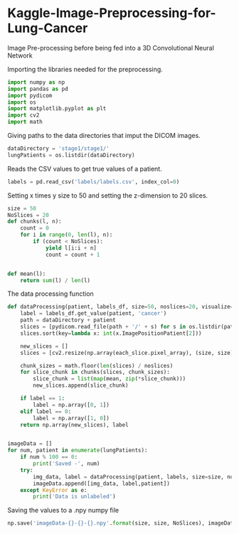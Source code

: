 # Kaggle-Image-Preprocessing-for-Lung-Cancer

Image Pre-processing before being fed into a 3D Convolutional Neural Network

Importing the libraries needed for the preprocessing.

```python
import numpy as np
import pandas as pd
import pydicom
import os
import matplotlib.pyplot as plt
import cv2
import math
```
Giving paths to the data directories that imput the DICOM images.

```python
dataDirectory = 'stage1/stage1/'
lungPatients = os.listdir(dataDirectory)
```
Reads the CSV values to get true values of a patient.

```python
labels = pd.read_csv('labels/labels.csv', index_col=0)
```
Setting x times y size to 50 and setting the z-dimension to 20 slices.

```python
size = 50
NoSlices = 20
def chunks(l, n):
    count = 0
    for i in range(0, len(l), n):
        if (count < NoSlices):
            yield l[i:i + n]
            count = count + 1


def mean(l):
    return sum(l) / len(l)
```
The data processing function
```python
def dataProcessing(patient, labels_df, size=50, noslices=20, visualize=False):
    label = labels_df.get_value(patient, 'cancer')
    path = dataDirectory + patient
    slices = [pydicom.read_file(path + '/' + s) for s in os.listdir(path)]
    slices.sort(key=lambda x: int(x.ImagePositionPatient[2]))

    new_slices = []
    slices = [cv2.resize(np.array(each_slice.pixel_array), (size, size)) for each_slice in slices]

    chunk_sizes = math.floor(len(slices) / noslices)
    for slice_chunk in chunks(slices, chunk_sizes):
        slice_chunk = list(map(mean, zip(*slice_chunk)))
        new_slices.append(slice_chunk)

    if label == 1:
        label = np.array([0, 1])
    elif label == 0:
        label = np.array([1, 0])
    return np.array(new_slices), label


imageData = []
for num, patient in enumerate(lungPatients):
    if num % 100 == 0:
        print('Saved -', num)
    try:
        img_data, label = dataProcessing(patient, labels, size=size, noslices=NoSlices)
        imageData.append([img_data, label,patient])
    except KeyError as e:
        print('Data is unlabeled')

```
Saving the values to a .npy numpy file
```python
np.save('imageData-{}-{}-{}.npy'.format(size, size, NoSlices), imageData)
```


